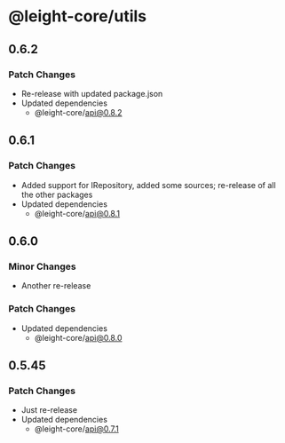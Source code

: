 # @leight-core/utils

## 0.6.2

### Patch Changes

- Re-release with updated package.json
- Updated dependencies
	- @leight-core/api@0.8.2

## 0.6.1

### Patch Changes

- Added support for IRepository, added some sources; re-release of all the other packages
- Updated dependencies
	- @leight-core/api@0.8.1

## 0.6.0

### Minor Changes

- Another re-release

### Patch Changes

- Updated dependencies
	- @leight-core/api@0.8.0

## 0.5.45

### Patch Changes

- Just re-release
- Updated dependencies
	- @leight-core/api@0.7.1
